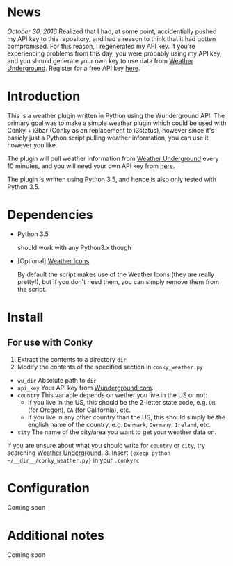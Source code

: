 # News
 *October 30, 2016* Realized that I had, at some point, accidentially pushed my API key to this repository, and had a reason to think that it had gotten compromised. For this reason, I regenerated my API key. If you're experiencing problems from this day, you were probably using my API key, and you should generate your own key to use data from [Weather Underground](https://www.wunderground.com/?apiref=7e6536cf90e4891d). Register for a free API key [here](https://www.wunderground.com/weather/api/).

# Introduction
This is a weather plugin written in Python using the Wunderground API. The primary goal was to make a simple weather plugin which could be used with Conky + i3bar (Conky as an replacement to i3status), however since it's basicly just a Python script pulling weather information, you can use it however you like.

The plugin will pull weather information from [Weather Underground](https://www.wunderground.com/?apiref=7e6536cf90e4891d) every 10 minutes, and you will need your own API key from [here](https://www.wunderground.com/weather/api/).

The plugin is written using Python 3.5, and hence is also only tested with Python 3.5.

# Dependencies
- Python 3.5

  should work with any Python3.x though
- [Optional] [Weather Icons](https://erikflowers.github.io/weather-icons/)
    
    By default the script makes use of the Weather Icons (they are really pretty!), but if you don't need them, you can simply remove them from the script.

# Install
## For use with Conky
 1. Extract the contents to a directory ```dir```
 2. Modify the contents of the specified section in ```conky_weather.py```
   - ```wu_dir``` Absolute path to ```dir```
   - ```api_key``` Your API key from [Wunderground.com](https://www.wunderground.com/weather/api/). 
   - ```country``` This variable depends on wether you live in the US or not:
     - If you live in the US, this should be the 2-letter state code, e.g. ```OR``` (for Oregon), ```CA``` (for California), etc.
     - If you live in any other country than the US, this should simply be the english name of the country, e.g. ```Denmark```, ```Germany```, ```Ireland```, etc.
   - ```city``` The name of the city/area you want to get your weather data on.

   If you are unsure about what you should write for ```country``` or ```city```, try searching [Weather Underground](https://www.wunderground.com/?apiref=7e6536cf90e4891d).
 3. Insert ```{execp python ~/__dir__/conky_weather.py}``` in your ```.conkyrc```

# Configuration
Coming soon

# Additional notes
Coming soon
